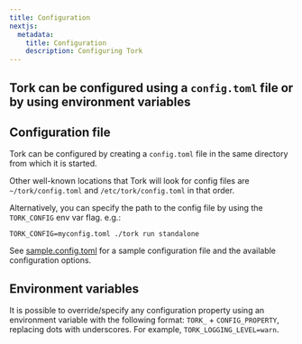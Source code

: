 ```yaml
---
title: Configuration
nextjs:
  metadata:
    title: Configuration
    description: Configuring Tork
---
```

Tork can be configured using a `config.toml` file or by using environment variables
---

## Configuration file

Tork can be configured by creating a `config.toml` file in the same directory from which it is started.

Other well-known locations that Tork will look for config files are `~/tork/config.toml` and `/etc/tork/config.toml` in that order.

Alternatively, you can specify the path to the config file by using the `TORK_CONFIG` env var flag. e.g.:

```shell
TORK_CONFIG=myconfig.toml ./tork run standalone
```

See [sample.config.toml](https://github.com/runabol/tork/blob/main/configs/sample.config.toml) for a sample configuration file and the available configuration options.

## Environment variables

It is possible to override/specify any configuration property using an environment variable with the following format: `TORK_` + `CONFIG_PROPERTY`, replacing dots with underscores. For example, `TORK_LOGGING_LEVEL=warn`.
